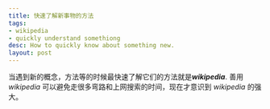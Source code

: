 ```yaml
---
title: 快速了解新事物的方法
tags:
- wikipedia
- quickly understand somethiong
desc: How to quickly know about something new.
layout: post
---
```


当遇到新的概念，方法等的时候最快速了解它们的方法就是***wikipedia***. 善用 *wikipedia* 可以避免走很多弯路和上网搜索的时间，现在才意识到 *wikipedia* 的强大。


